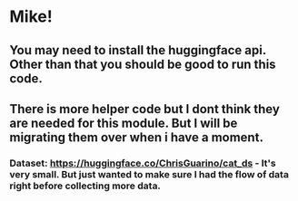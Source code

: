 # Mike!
## You may need to install the huggingface api. Other than that you should be good to run this code. 
## There is more helper code but I dont think they are needed for this module. But I will be migrating them over when i have  a moment. 
### Dataset: https://huggingface.co/ChrisGuarino/cat_ds - It's very small. But just wanted to make sure I had the flow of data right before collecting more data. 
